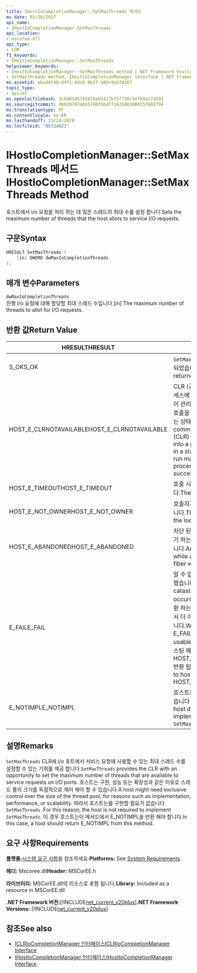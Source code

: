 ```yaml
---
title: IHostIoCompletionManager::SetMaxThreads 메서드
ms.date: 03/30/2017
api_name:
- IHostIoCompletionManager.SetMaxThreads
api_location:
- mscoree.dll
api_type:
- COM
f1_keywords:
- IHostIoCompletionManager::SetMaxThreads
helpviewer_keywords:
- IHostIoCompletionManager::SetMaxThreads method [.NET Framework hosting]
- SetMaxThreads method, IHostIoCompletionManager interface [.NET Framework hosting]
ms.assetid: ebad4f40-d9f1-4dc6-9b27-a89c9eb3926f
topic_type:
- apiref
ms.openlocfilehash: 3cb001db74587beb5417bf57738c5efb9a274591
ms.sourcegitcommit: d8020797a6657d0fbbdff362b80300815f682f94
ms.translationtype: MT
ms.contentlocale: ko-KR
ms.lasthandoff: 11/24/2020
ms.locfileid: "95724821"
---
```

# <a name="ihostiocompletionmanagersetmaxthreads-method"></a><span data-ttu-id="2f248-102">IHostIoCompletionManager::SetMaxThreads 메서드</span><span class="sxs-lookup"><span data-stu-id="2f248-102">IHostIoCompletionManager::SetMaxThreads Method</span></span>

<span data-ttu-id="2f248-103">호스트에서 i/o 요청을 처리 하는 데 많은 스레드의 최대 수를 설정 합니다.</span><span class="sxs-lookup"><span data-stu-id="2f248-103">Sets the maximum number of threads that the host allots to service I/O requests.</span></span>  
  
## <a name="syntax"></a><span data-ttu-id="2f248-104">구문</span><span class="sxs-lookup"><span data-stu-id="2f248-104">Syntax</span></span>  
  
```cpp  
HRESULT SetMaxThreads (  
    [in] DWORD dwMaxIoCompletionThreads  
);  
```  
  
## <a name="parameters"></a><span data-ttu-id="2f248-105">매개 변수</span><span class="sxs-lookup"><span data-stu-id="2f248-105">Parameters</span></span>  

 `dwMaxIoCompletionThreads`  
 <span data-ttu-id="2f248-106">진행 I/o 요청에 대해 할당할 최대 스레드 수입니다.</span><span class="sxs-lookup"><span data-stu-id="2f248-106">[in] The maximum number of threads to allot for I/O requests.</span></span>  
  
## <a name="return-value"></a><span data-ttu-id="2f248-107">반환 값</span><span class="sxs-lookup"><span data-stu-id="2f248-107">Return Value</span></span>  
  
|<span data-ttu-id="2f248-108">HRESULT</span><span class="sxs-lookup"><span data-stu-id="2f248-108">HRESULT</span></span>|<span data-ttu-id="2f248-109">설명</span><span class="sxs-lookup"><span data-stu-id="2f248-109">Description</span></span>|  
|-------------|-----------------|  
|<span data-ttu-id="2f248-110">S_OK</span><span class="sxs-lookup"><span data-stu-id="2f248-110">S_OK</span></span>|<span data-ttu-id="2f248-111">`SetMaxThreads` 성공적으로 반환 되었습니다.</span><span class="sxs-lookup"><span data-stu-id="2f248-111">`SetMaxThreads` returned successfully.</span></span>|  
|<span data-ttu-id="2f248-112">HOST_E_CLRNOTAVAILABLE</span><span class="sxs-lookup"><span data-stu-id="2f248-112">HOST_E_CLRNOTAVAILABLE</span></span>|<span data-ttu-id="2f248-113">CLR (공용 언어 런타임)이 프로세스에 로드 되지 않았거나 CLR이 관리 코드를 실행할 수 없거나 호출을 성공적으로 처리할 수 없는 상태에 있습니다.</span><span class="sxs-lookup"><span data-stu-id="2f248-113">The common language runtime (CLR) has not been loaded into a process, or the CLR is in a state in which it cannot run managed code or process the call successfully.</span></span>|  
|<span data-ttu-id="2f248-114">HOST_E_TIMEOUT</span><span class="sxs-lookup"><span data-stu-id="2f248-114">HOST_E_TIMEOUT</span></span>|<span data-ttu-id="2f248-115">호출 시간이 초과 되었습니다.</span><span class="sxs-lookup"><span data-stu-id="2f248-115">The call timed out.</span></span>|  
|<span data-ttu-id="2f248-116">HOST_E_NOT_OWNER</span><span class="sxs-lookup"><span data-stu-id="2f248-116">HOST_E_NOT_OWNER</span></span>|<span data-ttu-id="2f248-117">호출자가 잠금을 소유 하지 않습니다.</span><span class="sxs-lookup"><span data-stu-id="2f248-117">The caller does not own the lock.</span></span>|  
|<span data-ttu-id="2f248-118">HOST_E_ABANDONED</span><span class="sxs-lookup"><span data-stu-id="2f248-118">HOST_E_ABANDONED</span></span>|<span data-ttu-id="2f248-119">차단 된 스레드나 파이버에서 대기 하는 동안 이벤트를 취소 했습니다.</span><span class="sxs-lookup"><span data-stu-id="2f248-119">An event was canceled while a blocked thread or fiber was waiting on it.</span></span>|  
|<span data-ttu-id="2f248-120">E_FAIL</span><span class="sxs-lookup"><span data-stu-id="2f248-120">E_FAIL</span></span>|<span data-ttu-id="2f248-121">알 수 없는 치명적인 오류가 발생 했습니다.</span><span class="sxs-lookup"><span data-stu-id="2f248-121">An unknown catastrophic failure occurred.</span></span> <span data-ttu-id="2f248-122">메서드가 E_FAIL 반환 하는 경우 해당 프로세스 내에서 더 이상 CLR을 사용할 수 없습니다.</span><span class="sxs-lookup"><span data-stu-id="2f248-122">When a method returns E_FAIL, the CLR is no longer usable within the process.</span></span> <span data-ttu-id="2f248-123">호스팅 메서드를 이후에 호출 하면 HOST_E_CLRNOTAVAILABLE 반환 됩니다.</span><span class="sxs-lookup"><span data-stu-id="2f248-123">Subsequent calls to hosting methods return HOST_E_CLRNOTAVAILABLE.</span></span>|  
|<span data-ttu-id="2f248-124">E_NOTIMPL</span><span class="sxs-lookup"><span data-stu-id="2f248-124">E_NOTIMPL</span></span>|<span data-ttu-id="2f248-125">호스트는의 구현을 제공 하지 않습니다 `SetMaxThreads` .</span><span class="sxs-lookup"><span data-stu-id="2f248-125">The host does not provide an implementation of `SetMaxThreads`.</span></span>|  
  
## <a name="remarks"></a><span data-ttu-id="2f248-126">설명</span><span class="sxs-lookup"><span data-stu-id="2f248-126">Remarks</span></span>  

 <span data-ttu-id="2f248-127">`SetMaxThreads` CLR에 i/o 포트에서 서비스 요청에 사용할 수 있는 최대 스레드 수를 설정할 수 있는 기회를 제공 합니다.</span><span class="sxs-lookup"><span data-stu-id="2f248-127">`SetMaxThreads` provides the CLR with an opportunity to set the maximum number of threads that are available to service requests on I/O ports.</span></span> <span data-ttu-id="2f248-128">호스트는 구현, 성능 또는 확장성과 같은 이유로 스레드 풀의 크기를 독점적으로 제어 해야 할 수 있습니다.</span><span class="sxs-lookup"><span data-stu-id="2f248-128">A host might need exclusive control over the size of the thread pool, for reasons such as implementation, performance, or scalability.</span></span> <span data-ttu-id="2f248-129">따라서 호스트는를 구현할 필요가 없습니다 `SetMaxThreads` .</span><span class="sxs-lookup"><span data-stu-id="2f248-129">For this reason, the host is not required to implement `SetMaxThreads`.</span></span> <span data-ttu-id="2f248-130">이 경우 호스트는이 메서드에서 E_NOTIMPL을 반환 해야 합니다.</span><span class="sxs-lookup"><span data-stu-id="2f248-130">In this case, a host should return E_NOTIMPL from this method.</span></span>  
  
## <a name="requirements"></a><span data-ttu-id="2f248-131">요구 사항</span><span class="sxs-lookup"><span data-stu-id="2f248-131">Requirements</span></span>  

 <span data-ttu-id="2f248-132">**플랫폼:**[시스템 요구 사항](../../get-started/system-requirements.md)을 참조하세요.</span><span class="sxs-lookup"><span data-stu-id="2f248-132">**Platforms:** See [System Requirements](../../get-started/system-requirements.md).</span></span>  
  
 <span data-ttu-id="2f248-133">**헤더:** Mscoree.dll</span><span class="sxs-lookup"><span data-stu-id="2f248-133">**Header:** MSCorEE.h</span></span>  
  
 <span data-ttu-id="2f248-134">**라이브러리:** MSCorEE.dll의 리소스로 포함 됩니다.</span><span class="sxs-lookup"><span data-stu-id="2f248-134">**Library:** Included as a resource in MSCorEE.dll</span></span>  
  
 <span data-ttu-id="2f248-135">**.NET Framework 버전:**[!INCLUDE[net_current_v20plus](../../../../includes/net-current-v20plus-md.md)]</span><span class="sxs-lookup"><span data-stu-id="2f248-135">**.NET Framework Versions:** [!INCLUDE[net_current_v20plus](../../../../includes/net-current-v20plus-md.md)]</span></span>  
  
## <a name="see-also"></a><span data-ttu-id="2f248-136">참조</span><span class="sxs-lookup"><span data-stu-id="2f248-136">See also</span></span>

- [<span data-ttu-id="2f248-137">ICLRIoCompletionManager 인터페이스</span><span class="sxs-lookup"><span data-stu-id="2f248-137">ICLRIoCompletionManager Interface</span></span>](iclriocompletionmanager-interface.md)
- [<span data-ttu-id="2f248-138">IHostIoCompletionManager 인터페이스</span><span class="sxs-lookup"><span data-stu-id="2f248-138">IHostIoCompletionManager Interface</span></span>](ihostiocompletionmanager-interface.md)
